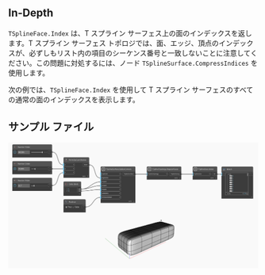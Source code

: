 ## In-Depth
`TSplineFace.Index` は、T スプライン サーフェス上の面のインデックスを返します。T スプライン サーフェス トポロジでは、面、エッジ、頂点のインデックスが、必ずしもリスト内の項目のシーケンス番号と一致しないことに注意してください。この問題に対処するには、ノード `TSplineSurface.CompressIndices` を使用します。

次の例では、`TSplineFace.Index` を使用して T スプライン サーフェスのすべての通常の面のインデックスを表示します。

## サンプル ファイル

![Example](./Autodesk.DesignScript.Geometry.TSpline.TSplineFace.Index_img.jpg)
